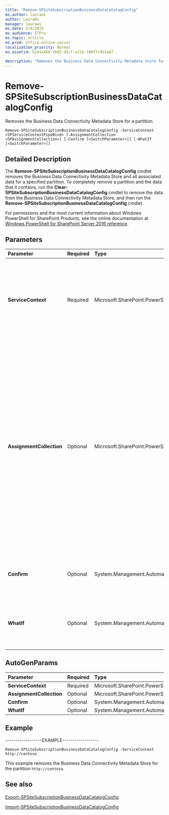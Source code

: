 ```yaml
---
title: "Remove-SPSiteSubscriptionBusinessDataCatalogConfig"
ms.author: laurawi
author: LauraWi
manager: laurawi
ms.date: 3/9/2015
ms.audience: ITPro
ms.topic: article
ms.prod: office-online-server
localization_priority: Normal
ms.assetid: b244a460-1b02-45cf-a21b-780f7c921a87

description: "Removes the Business Data Connectivity Metadata Store for a partition."
---
```


# Remove-SPSiteSubscriptionBusinessDataCatalogConfig

Removes the Business Data Connectivity Metadata Store for a partition.
  
```
Remove-SPSiteSubscriptionBusinessDataCatalogConfig -ServiceContext <SPServiceContextPipeBind> [-AssignmentCollection <SPAssignmentCollection>] [-Confirm [<SwitchParameter>]] [-WhatIf [<SwitchParameter>]]
```

## Detailed Description

The **Remove-SPSiteSubscriptionBusinessDataCatalogConfig** cmdlet removes the Business Data Connectivity Metadata Store and all associated data for a specified partition. To completely remove a partition and the data that it contains, run the **Clear-SPSiteSubscriptionBusinessDataCatalogConfig** cmdlet to remove the data from the Business Data Connectivity Metadata Store, and then run the **Remove-SPSiteSubscriptionBusinessDataCatalogConfig** cmdlet. 
  
For permissions and the most current information about Windows PowerShell for SharePoint Products, see the online documentation at [Windows PowerShell for SharePoint Server 2016 reference](https://go.microsoft.com/fwlink/p/?LinkId=671715).
  
## Parameters

|**Parameter**|**Required**|**Type**|**Description**|
|:-----|:-----|:-----|:-----|
|**ServiceContext** <br/> |Required  <br/> |Microsoft.SharePoint.PowerShell.SPServiceContextPipeBind  <br/> |Specifies the service context of the Business Data Connectivity Metadata Store to remove.  <br/> The type must be a valid GUID, in the form 12345678-90ab-cdef-1234-567890bcdefgh; a valid name of a service context (for example, http://ServiceContext1); or an instance of a valid **SPServiceContext** object.  <br/> |
|**AssignmentCollection** <br/> |Optional  <br/> |Microsoft.SharePoint.PowerShell.SPAssignmentCollection  <br/> |Manages objects for the purpose of proper disposal. Use of objects, such as **SPWeb** or **SPSite**, can use large amounts of memory and use of these objects in Windows PowerShell scripts requires proper memory management. Using the **SPAssignment** object, you can assign objects to a variable and dispose of the objects after they are needed to free up memory. When **SPWeb**, **SPSite**, or **SPSiteAdministration** objects are used, the objects are automatically disposed of if an assignment collection or the **Global** parameter is not used.  <br/> > [!NOTE]> When the **Global** parameter is used, all objects are contained in the global store. If objects are not immediately used, or disposed of by using the **Stop-SPAssignment** command, an out-of-memory scenario can occur.           |
|**Confirm** <br/> |Optional  <br/> |System.Management.Automation.SwitchParameter  <br/> |Prompts you for confirmation before executing the command. For more information, type the following command: **get-help about_commonparameters** <br/> |
|**WhatIf** <br/> |Optional  <br/> |System.Management.Automation.SwitchParameter  <br/> |Displays a message that describes the effect of the command instead of executing the command. For more information, type the following command: **get-help about_commonparameters** <br/> |
   
## AutoGenParams

|**Parameter**|**Required**|**Type**|**Description**|
|:-----|:-----|:-----|:-----|
|**ServiceContext** <br/> |Required  <br/> |Microsoft.SharePoint.PowerShell.SPServiceContextPipeBind  <br/> ||
|**AssignmentCollection** <br/> |Optional  <br/> |Microsoft.SharePoint.PowerShell.SPAssignmentCollection  <br/> ||
|**Confirm** <br/> |Optional  <br/> |System.Management.Automation.SwitchParameter  <br/> ||
|**WhatIf** <br/> |Optional  <br/> |System.Management.Automation.SwitchParameter  <br/> ||
   
## Example

------------------EXAMPLE------------------
  
```
Remove-SPSiteSubscriptionBusinessDataCatalogConfig -ServiceContext http://contoso
```

This example removes the Business Data Connectivity Metadata Store for the partition  `http://contoso`.
  
## See also

#### 

[Export-SPSiteSubscriptionBusinessDataCatalogConfig](../../../docs-conceptual/sharepoint-server/microsoft-powershell-for-sharepoint-server-reference/business-connectivity-services-cmdlets/export-spsitesubscriptionbusinessdatacatalogconfig.md)
  
[Import-SPSiteSubscriptionBusinessDataCatalogConfig](../../../docs-conceptual/sharepoint-server/microsoft-powershell-for-sharepoint-server-reference/business-connectivity-services-cmdlets/import-spsitesubscriptionbusinessdatacatalogconfig.md)

